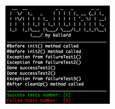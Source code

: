 ![MyJUnit test output](https://github.com/k-allard/imgs/blob/master/Screenshot%202022-02-06%20at%2021.44.34.png)
